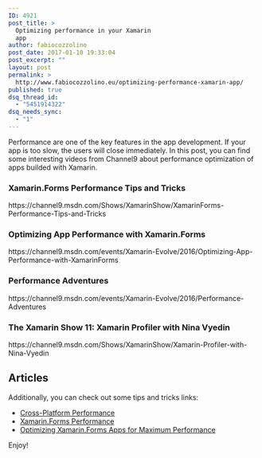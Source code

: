 ```yaml
---
ID: 4921
post_title: >
  Optimizing performance in your Xamarin
  app
author: fabiocozzolino
post_date: 2017-01-10 19:33:04
post_excerpt: ""
layout: post
permalink: >
  http://www.fabiocozzolino.eu/optimizing-performance-xamarin-app/
published: true
dsq_thread_id:
  - "5451914322"
dsq_needs_sync:
  - "1"
---
```

Performance are one of the key features in the app development. If your app is too slow, the users will close immediately. In this post, you can find some interesting videos from Channel9 about performance optimization of apps builded with Xamarin.
<h3>Xamarin.Forms Performance Tips and Tricks</h3>
https://channel9.msdn.com/Shows/XamarinShow/XamarinForms-Performance-Tips-and-Tricks
<h3>Optimizing App Performance with Xamarin.Forms</h3>
https://channel9.msdn.com/events/Xamarin-Evolve/2016/Optimizing-App-Performance-with-XamarinForms
<h3>Performance Adventures</h3>
https://channel9.msdn.com/events/Xamarin-Evolve/2016/Performance-Adventures
<h3>The Xamarin Show 11: Xamarin Profiler with Nina Vyedin</h3>
https://channel9.msdn.com/Shows/XamarinShow/Xamarin-Profiler-with-Nina-Vyedin
<h2>Articles</h2>
Additionally, you can check out some tips and tricks links:
<ul>
 	<li><a href="https://developer.xamarin.com/guides/cross-platform/deployment,_testing,_and_metrics/memory_perf_best_practices/">Cross-Platform Performance</a></li>
 	<li><a href="https://developer.xamarin.com/guides/xamarin-forms/deployment,_testing,_and_metrics/performance/">Xamarin.Forms Performance</a></li>
 	<li><a href="https://blog.xamarin.com/optimizing-xamarin-forms-apps-for-maximum-performance/">Optimizing Xamarin.Forms Apps for Maximum Performance</a></li>
</ul>
Enjoy!
